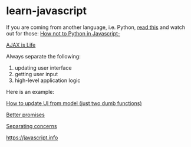 # learn-javascript

If you are coming from another language, i.e. Python, [read this](https://learnxinyminutes.com/docs/javascript/)
and watch out for those: [How not to Python in Javascript-](https://github.com/maciejjankowski/learn-javascript/wiki/How-to-Python-in-Javascript)


[AJAX is Life](https://github.com/maciejjankowski/ajax-is-life)


Always separate the following:

1. updating user interface
2. getting user input
3. high-level application logic

Here is an example:

[How to update UI from model (just two dumb functions)](https://jsbin.com/dapeha/)

[Better promises](https://francisco.io/blog/better-promises/)


[Separating concerns](http://hackflow.com/blog/2015/03/08/boiling-react-down-to-few-lines-in-jquery/)



https://javascript.info

